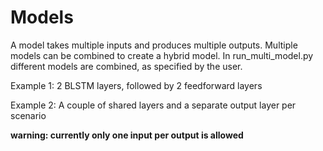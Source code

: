 # Models

A model takes multiple inputs and produces multiple outputs.
Multiple models can be combined to create a hybrid model. In run_multi_model.py 
different models are combined, as specified by the user.

Example 1: 2 BLSTM layers, followed by 2 feedforward layers

Example 2: A couple of shared layers and a separate output layer per scenario


**warning: currently only one input per output is allowed**
